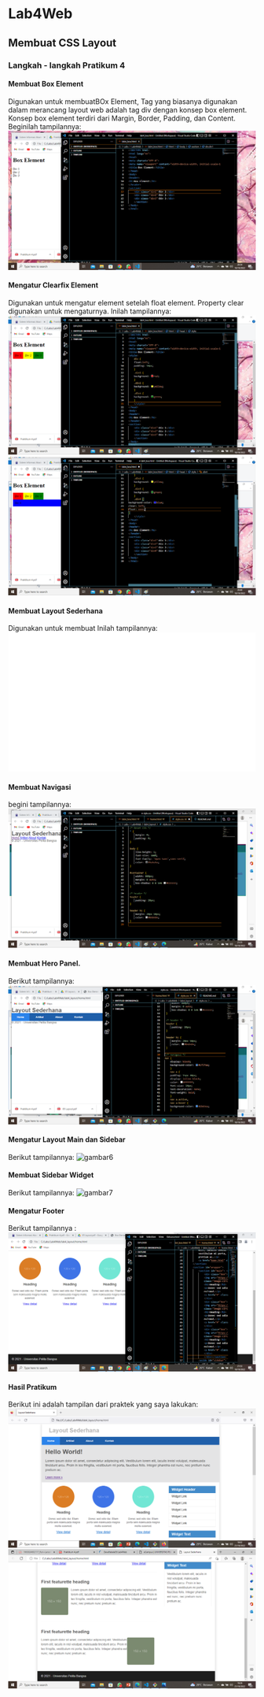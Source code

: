 # Lab4Web
## Membuat CSS Layout
### Langkah - langkah Pratikum 4

#### Membuat Box Element
Digunakan untuk membuatBOx Element, Tag yang biasanya digunakan dalam merancang layout web adalah tag div dengan konsep box element. Konsep box element terdiri dari Margin, Border, Padding, dan Content. Beginilah tampilannya:
![gambar1](screenshot/ss1.png)

#### Mengatur Clearfix Element
Digunakan untuk mengatur element setelah float element. Property clear digunakan untuk mengaturnya. Inilah tampilannya:
![gambar2](screenshot/ss2.png)
![gambar3](screenshot/ss3.png)

#### Membuat Layout Sederhana
Digunakan untuk membuat  Inilah tampilannya:
![gambar4](screenshot/ss4.png)

#### Membuat Navigasi
 begini tampilannya:
![gambar4](screenshot/ss5.png)

#### Membuat Hero Panel.
 Berikut tampilannya:
![gambar5](screenshot/ss6.png)

#### Mengatur Layout Main dan Sidebar
 Berikut tampilannya:
![gambar6](screenshot/ss7.pngpng)

#### Membuat Sidebar Widget
 Berikut tampilannya:
![gambar7](screenshot/ss8.pngng)

#### Mengatur Footer
 Berikut tampilannya :
![gambar8](screenshot/ss9.png)

#### Hasil Pratikum 
Berikut ini adalah tampilan dari praktek yang saya lakukan:
![gambarhsl1](screenshot/hsl1.png)
![gambarhsl2](screenshot/hsl2.png)